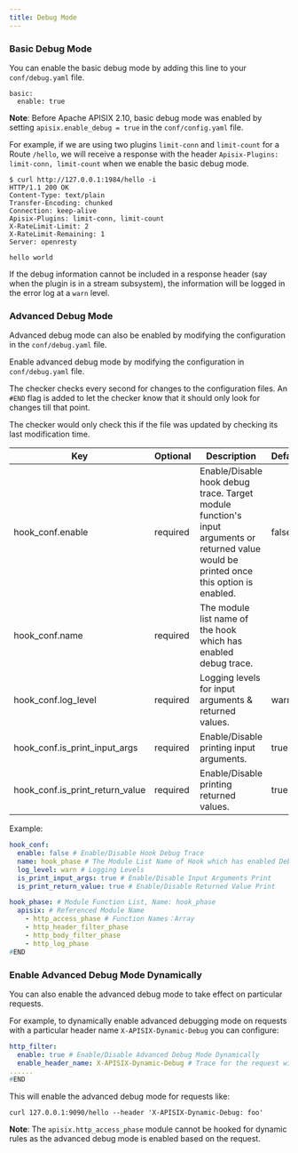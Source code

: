```yaml
---
title: Debug Mode
---
```


<!--
#
# Licensed to the Apache Software Foundation (ASF) under one or more
# contributor license agreements.  See the NOTICE file distributed with
# this work for additional information regarding copyright ownership.
# The ASF licenses this file to You under the Apache License, Version 2.0
# (the "License"); you may not use this file except in compliance with
# the License.  You may obtain a copy of the License at
#
#     http://www.apache.org/licenses/LICENSE-2.0
#
# Unless required by applicable law or agreed to in writing, software
# distributed under the License is distributed on an "AS IS" BASIS,
# WITHOUT WARRANTIES OR CONDITIONS OF ANY KIND, either express or implied.
# See the License for the specific language governing permissions and
# limitations under the License.
#
-->

### Basic Debug Mode

You can enable the basic debug mode by adding this line to your `conf/debug.yaml` file.

```
basic:
  enable: true
```

**Note**: Before Apache APISIX 2.10, basic debug mode was enabled by setting `apisix.enable_debug = true` in the `conf/config.yaml` file.

For example, if we are using two plugins `limit-conn` and `limit-count` for a Route `/hello`, we will receive a response with the header `Apisix-Plugins: limit-conn, limit-count` when we enable the basic debug mode.

```shell
$ curl http://127.0.0.1:1984/hello -i
HTTP/1.1 200 OK
Content-Type: text/plain
Transfer-Encoding: chunked
Connection: keep-alive
Apisix-Plugins: limit-conn, limit-count
X-RateLimit-Limit: 2
X-RateLimit-Remaining: 1
Server: openresty

hello world
```

If the debug information cannot be included in a response header (say when the plugin is in a stream subsystem), the information will be logged in the error log at a `warn` level.

### Advanced Debug Mode

Advanced debug mode can also be enabled by modifying the configuration in the `conf/debug.yaml` file.

Enable advanced debug mode by modifying the configuration in `conf/debug.yaml` file. 

The checker checks every second for changes to the configuration files. An `#END` flag is added to let the checker know that it should only look for changes till that point.

The checker would only check this if the file was updated by checking its last modification time.

| Key                             | Optional | Description                                                                                                                               | Default |
| ------------------------------- | -------- | ----------------------------------------------------------------------------------------------------------------------------------------- | ------- |
| hook_conf.enable                | required | Enable/Disable hook debug trace. Target module function's input arguments or returned value would be printed once this option is enabled. | false   |
| hook_conf.name                  | required | The module list name of the hook which has enabled debug trace.                                                                               |         |
| hook_conf.log_level             | required | Logging levels for input arguments & returned values.                                                                                      | warn    |
| hook_conf.is_print_input_args   | required | Enable/Disable printing input arguments.                                                                                                     | true    |
| hook_conf.is_print_return_value | required | Enable/Disable printing returned values.                                                                                                      | true    |

Example:

```yaml
hook_conf:
  enable: false # Enable/Disable Hook Debug Trace
  name: hook_phase # The Module List Name of Hook which has enabled Debug Trace
  log_level: warn # Logging Levels
  is_print_input_args: true # Enable/Disable Input Arguments Print
  is_print_return_value: true # Enable/Disable Returned Value Print

hook_phase: # Module Function List, Name: hook_phase
  apisix: # Referenced Module Name
    - http_access_phase # Function Names：Array
    - http_header_filter_phase
    - http_body_filter_phase
    - http_log_phase
#END
```

### Enable Advanced Debug Mode Dynamically

You can also enable the advanced debug mode to take effect on particular requests.

For example, to dynamically enable advanced debugging mode on requests with a particular header name `X-APISIX-Dynamic-Debug` you can configure:

```yaml
http_filter:
  enable: true # Enable/Disable Advanced Debug Mode Dynamically
  enable_header_name: X-APISIX-Dynamic-Debug # Trace for the request with this header
......
#END
```

This will enable the advanced debug mode for requests like:

```shell
curl 127.0.0.1:9090/hello --header 'X-APISIX-Dynamic-Debug: foo'
```

**Note**: The `apisix.http_access_phase` module cannot be hooked for dynamic rules as the advanced debug mode is enabled based on the request.
